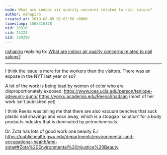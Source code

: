 ```yaml
---
node: What are indoor air quality concerns related to nail salons? 
author: nshapiro
created_at: 2019-08-09 02:02:58 +0000
timestamp: 1565316178
nid: 20310
cid: 25221
uid: 380298
---
```




[nshapiro](../profile/nshapiro) replying to: [What are indoor air quality concerns related to nail salons? ](../notes/stevie/07-25-2019/what-are-indoor-air-quality-concerns-related-to-nail-salons)

----
I think the issue is more for the workers than the visitors. There was an expose in the NYT last year or so? 

A lot of the work is being lead by women of color who are disproportionately exposed:
https://www.ioes.ucla.edu/person/teniope-adewumi-gunn/
https://yorku.academia.edu/ReenaShadaan (most of her work isn't published yet)

I think Reena was telling me that there are also vacuum benches that suck plastic nail shavings and vocs away, which is a stopgap 'solution' for a body products industry that is dominated by petrochemicals. 

Dr. Zota has lots of good work one beauty EJ https://publichealth.gwu.edu/departments/environmental-and-occupational-health/ami-zota##Zota%20Environmental%20Injustice%20Beauty